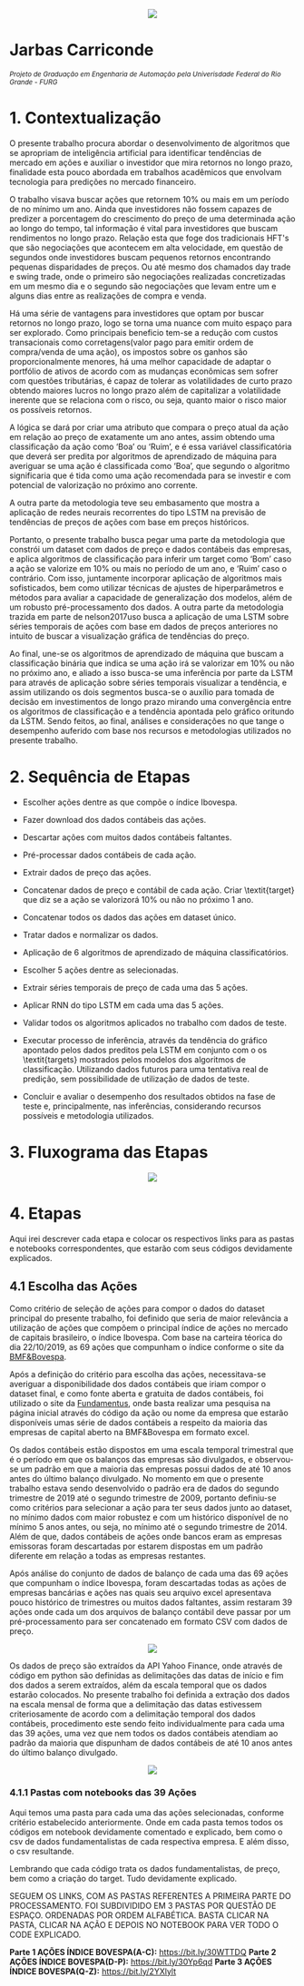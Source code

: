 <p align="center">
  <img src="jarbasjr.jpeg" >
</p>

# Jarbas Carriconde
<sub>*Projeto de Graduação em Engenharia de Automação pela Univerisdade Federal do Rio Grande - FURG*</sub>


# 1. Contextualização

O presente trabalho procura abordar o desenvolvimento de algoritmos que se apropriam de inteligência artificial para identificar tendências de mercado em ações e  auxiliar o investidor que mira retornos no longo prazo, finalidade esta pouco abordada em trabalhos acadêmicos que envolvam tecnologia para predições no mercado financeiro.

O trabalho visava  buscar ações que retornem 10% ou mais em um período de no mínimo um ano. Ainda que investidores não fossem capazes de predizer a porcentagem do crescimento do preço de uma determinada ação ao longo do tempo, tal informação é vital para investidores que buscam rendimentos no longo prazo. Relação esta que foge dos tradicionais HFT's que são negociações que acontecem em alta velocidade, em questão de segundos onde investidores buscam pequenos retornos encontrando pequenas disparidades de preços. Ou até mesmo dos chamados day trade e swing trade, onde o primeiro são negociações realizadas concretizadas em um mesmo dia e o segundo são negociações que levam entre um e alguns dias entre as realizações de compra e venda.

Há uma série de vantagens para investidores que optam por buscar retornos no longo 
prazo, logo se torna uma nuance com muito espaço para ser explorado. Como principais beneficio tem-se a redução com custos transacionais como corretagens(valor pago para emitir ordem de compra/venda de uma ação), os impostos sobre os ganhos são proporcionalmente menores, há uma melhor capacidade de adaptar o portfólio de ativos de acordo com as mudanças econômicas sem sofrer com questões tributárias, é capaz de tolerar as volatilidades de curto prazo obtendo maiores lucros no longo prazo além de capitalizar a volatilidade inerente que se relaciona com o risco, ou seja, quanto maior o risco maior os possíveis retornos.

A lógica se dará por criar uma atributo que compara o preço atual da ação em relação ao preço de exatamente um ano antes, assim obtendo uma classificação da ação como ‘Boa’ ou ‘Ruim’, e é essa variável classificatória que deverá ser predita por algoritmos de aprendizado de máquina para averiguar se uma ação é classificada como ‘Boa’, que segundo o algoritmo significaria que é tida como uma ação recomendada para se investir e com potencial de valorização no próximo ano corrente. 

A outra parte da metodologia teve seu embasamento que mostra a aplicação de redes neurais recorrentes do tipo LSTM na previsão de tendências de preços de ações com base em preços históricos.

Portanto, o presente trabalho busca pegar uma parte da metodologia que constrói um dataset com dados de preço e dados contábeis das empresas, e aplica algoritmos de classificação para inferir um target como ‘Bom’ caso a ação se valorize em 10% ou mais no período de um ano, e ‘Ruim’ caso o contrário. Com isso, juntamente incorporar aplicação de algoritmos mais sofisticados, bem como utilizar  técnicas de ajustes de hiperparâmetros e métodos para avaliar a capacidade de generalização dos modelos, além de um robusto pré-processamento dos dados. A outra parte da metodologia trazida em parte de nelson2017uso busca a aplicação de uma LSTM sobre séries temporais de ações com base em dados de preços anteriores no intuito de buscar a visualização gráfica de tendências do preço. 

Ao final, une-se os algoritmos de aprendizado de máquina que buscam a classificação binária que indica se uma ação irá se valorizar em 10% ou não no próximo ano, e aliado a isso busca-se uma inferência por parte da LSTM para através de aplicação sobre séries temporais visualizar a tendência, e assim utilizando os dois segmentos busca-se o auxílio para tomada de decisão em investimentos de longo prazo mirando uma convergência entre os algoritmos de classificação e a tendência apontada pelo gráfico oritundo da LSTM. Sendo feitos, ao final, análises e considerações no que tange o desempenho auferido com base nos recursos e metodologias utilizados no presente trabalho.


# 2. Sequência de Etapas

- Escolher ações dentre as que compõe o índice Ibovespa.

- Fazer download dos dados contábeis das ações.

- Descartar ações com muitos dados contábeis faltantes.

- Pré-processar dados contábeis de cada ação.

- Extrair dados de preço das ações.

- Concatenar dados de preço e contábil de cada ação. Criar \textit{target} que diz se a ação se valorizorá 10\% ou não no próximo 1 ano.

- Concatenar todos os dados das ações em dataset único.

- Tratar dados e normalizar os dados.

- Aplicação de 6 algoritmos de aprendizado de máquina classificatórios.

- Escolher 5 ações dentre as selecionadas.

- Extrair séries temporais de preço de cada uma das 5 ações.

- Aplicar RNN do tipo LSTM em cada uma das 5 ações.

- Validar todos os algoritmos aplicados no trabalho com dados de teste.

- Executar processo de inferência, através  da tendência do gráfico apontado pelos dados preditos pela LSTM em conjunto com o os \textit{targets} mostrados pelos modelos dos algoritmos de classificação. Utilizando dados futuros para uma tentativa real de predição, sem possibilidade de utilização de dados de teste.

- Concluir e avaliar o desempenho dos resultados obtidos na fase de teste e, principalmente, nas inferências,   considerando recursos possíveis e metodologia utilizados.


# 3. Fluxograma das Etapas

<p align="center">
  <img src="fluxograma.jpg" >
</p>

# 4. Etapas

Aqui irei descrever cada etapa e colocar os respectivos links para as pastas e notebooks correspondentes, que estarão com seus códigos devidamente explicados.

## 4.1 Escolha das Ações

Como critério de seleção de ações para compor o dados do dataset principal do presente trabalho, foi definido que seria de maior relevância a utilização de ações que compõem o principal índice de ações no mercado de capitais brasileiro, o índice Ibovespa. Com base na carteira téorica do dia 22/10/2019, as 69 ações que compunham o índice conforme o site da [BMF&Bovespa](http://www.bmfbovespa.com.br/pt_br/produtos/indices/indices-amplos/indice-ibovespa-ibovespa-composicao-da-carteira.htm).

Após a definição do critério para escolha das ações, necessitava-se averiguar a disponibilidade dos dados contábeis que iriam compor o dataset final, e como fonte aberta e gratuita de dados contábeis, foi utilizado o site da [Fundamentus](https://www.fundamentus.com.br/), onde basta realizar uma pesquisa na página inicial através do código da ação ou nome da empresa que estarão disponíveis umas série de dados contábeis a respeito da maioria das empresas de capital aberto na BMF\&Bovespa em formato excel.

Os dados contábeis estão dispostos em uma escala temporal trimestral que é o período em que os balanços das empresas são divulgados, e observou-se um padrão em que a maioria das empresas possui dados de até 10 anos antes do último balanço divulgado. No momento em que o presente trabalho estava sendo desenvolvido o padrão era de dados do segundo trimestre de 2019 até o segundo trimestre de 2009, portanto definiu-se como critérios para selecionar a ação para ter seus dados junto ao dataset, no mínimo dados com maior robustez e com um histórico disponível de no mínimo 5 anos antes, ou seja, no mínimo até o segundo trimestre de 2014. Além de que, dados contábeis de ações onde bancos eram as empresas emissoras foram descartadas por estarem dispostas em um padrão diferente em relação a todas as empresas restantes. 

Após análise do conjunto de dados de balanço de cada uma das 69 ações que compunham o índice Ibovespa, foram descartadas todas as ações de empresas bancárias e ações nas quais seu arquivo excel apresentava pouco histórico de trimestres ou muitos dados faltantes, assim restaram 39 ações onde cada um dos arquivos de balanço contábil deve passar por um pré-processamento para ser concatenado em formato CSV com dados de preço.

<p align="center">
  <img src="fundamentus.jpg" >
</p>

Os dados de preço são extraídos da API Yahoo Finance, onde através de código em python são definidas as delimitações das datas de início e fim dos dados a serem extraídos, além da escala temporal que os dados estarão colocados. No presente trabalho foi definida a extração dos dados na escala mensal de forma que a delimitação das datas estivessem criteriosamente de acordo com a delimitação temporal dos dados contábeis, procedimento este sendo feito individualmente para cada uma das 39 ações, uma vez que nem todos os dados contábeis atendiam ao padrão da maioria que dispunham de dados contábeis de até 10 anos antes do último balanço divulgado.

<p align="center">
  <img src="yahoo_finance.png" >
</p>

### 4.1.1 Pastas com notebooks das 39 Ações

Aqui temos uma pasta para cada uma das ações selecionadas, conforme critério estabelecido anteriormente. Onde em cada pasta temos todos os códigos em notebook devidamente comentado e explicado, bem como o csv de dados fundamentalistas de cada respectiva empresa. E além disso, o csv resultande.

Lembrando que cada código trata os dados fundamentalistas, de preço, bem como a criação do target. Tudo devidamente explicado.

SEGUEM OS LINKS, COM AS PASTAS REFERENTES A PRIMEIRA PARTE DO PROCESSAMENTO. FOI SUBDIVIDIDO EM 3 PASTAS POR QUESTÃO DE ESPAÇO. ORDENADAS POR ORDEM ALFABÉTICA. BASTA CLICAR NA PASTA, CLICAR NA AÇÃO E DEPOIS NO NOTEBOOK PARA VER TODO O CODE EXPLICADO.

 **Parte 1 AÇÕES ÍNDICE BOVESPA(A-C):** https://bit.ly/30WTTDQ
 **Parte 2 AÇÕES ÍNDICE BOVESPA(D-P):** https://bit.ly/30Yp6qd
 **Parte 3 AÇÕES ÍNDICE BOVESPA(Q-Z):** https://bit.ly/2YXlylt
